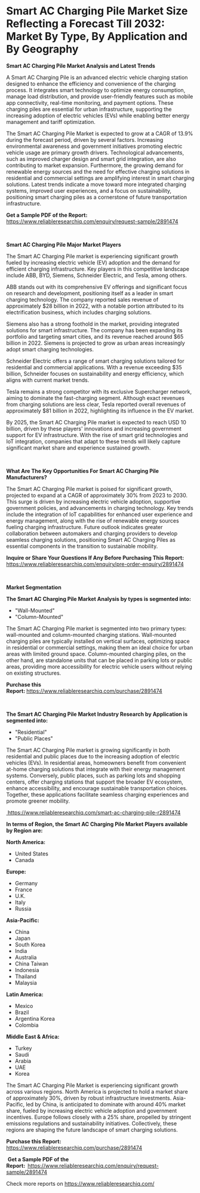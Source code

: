 <p><h1>Smart AC Charging Pile Market Size Reflecting a Forecast Till 2032: Market By Type, By Application and By Geography</h1></p><p><strong>Smart AC Charging Pile Market Analysis and Latest Trends</strong></p>
<p><p>A Smart AC Charging Pile is an advanced electric vehicle charging station designed to enhance the efficiency and convenience of the charging process. It integrates smart technology to optimize energy consumption, manage load distribution, and provide user-friendly features such as mobile app connectivity, real-time monitoring, and payment options. These charging piles are essential for urban infrastructure, supporting the increasing adoption of electric vehicles (EVs) while enabling better energy management and tariff optimization.</p><p>The Smart AC Charging Pile Market is expected to grow at a CAGR of 13.9% during the forecast period, driven by several factors. Increasing environmental awareness and government initiatives promoting electric vehicle usage are primary growth drivers. Technological advancements, such as improved charger design and smart grid integration, are also contributing to market expansion. Furthermore, the growing demand for renewable energy sources and the need for effective charging solutions in residential and commercial settings are amplifying interest in smart charging solutions. Latest trends indicate a move toward more integrated charging systems, improved user experiences, and a focus on sustainability, positioning smart charging piles as a cornerstone of future transportation infrastructure.</p></p>
<p><strong>Get a Sample PDF of the Report:&nbsp;</strong> <a href="https://www.reliableresearchiq.com/enquiry/request-sample/2891474?utm_campaign=2456&utm_medium=2&utm_source=Github&utm_content=ia&utm_term=14032025&utm_id=smart-ac-charging-pile">https://www.reliableresearchiq.com/enquiry/request-sample/2891474</a></p>
<p>&nbsp;</p>
<p><strong>Smart AC Charging Pile Major Market Players</strong></p>
<p><p>The Smart AC Charging Pile market is experiencing significant growth fueled by increasing electric vehicle (EV) adoption and the demand for efficient charging infrastructure. Key players in this competitive landscape include ABB, BYD, Siemens, Schneider Electric, and Tesla, among others. </p><p>ABB stands out with its comprehensive EV offerings and significant focus on research and development, positioning itself as a leader in smart charging technology. The company reported sales revenue of approximately $28 billion in 2022, with a notable portion attributed to its electrification business, which includes charging solutions.</p><p>Siemens also has a strong foothold in the market, providing integrated solutions for smart infrastructure. The company has been expanding its portfolio and targeting smart cities, and its revenue reached around $65 billion in 2022. Siemens is projected to grow as urban areas increasingly adopt smart charging technologies.</p><p>Schneider Electric offers a range of smart charging solutions tailored for residential and commercial applications. With a revenue exceeding $35 billion, Schneider focuses on sustainability and energy efficiency, which aligns with current market trends.</p><p>Tesla remains a strong competitor with its exclusive Supercharger network, aiming to dominate the fast-charging segment. Although exact revenues from charging solutions are less clear, Tesla reported overall revenues of approximately $81 billion in 2022, highlighting its influence in the EV market.</p><p>By 2025, the Smart AC Charging Pile market is expected to reach USD 10 billion, driven by these players' innovations and increasing government support for EV infrastructure. With the rise of smart grid technologies and IoT integration, companies that adapt to these trends will likely capture significant market share and experience sustained growth.</p></p>
<p>&nbsp;</p>
<p><strong>What Are The Key Opportunities For Smart AC Charging Pile Manufacturers?</strong></p>
<p><p>The Smart AC Charging Pile market is poised for significant growth, projected to expand at a CAGR of approximately 30% from 2023 to 2030. This surge is driven by increasing electric vehicle adoption, supportive government policies, and advancements in charging technology. Key trends include the integration of IoT capabilities for enhanced user experience and energy management, along with the rise of renewable energy sources fueling charging infrastructure. Future outlook indicates greater collaboration between automakers and charging providers to develop seamless charging solutions, positioning Smart AC Charging Piles as essential components in the transition to sustainable mobility.</p></p>
<p><strong>Inquire or Share Your Questions If Any Before Purchasing This Report:</strong> <a href="https://www.reliableresearchiq.com/enquiry/pre-order-enquiry/2891474?utm_campaign=2456&utm_medium=2&utm_source=Github&utm_content=ia&utm_term=14032025&utm_id=smart-ac-charging-pile">https://www.reliableresearchiq.com/enquiry/pre-order-enquiry/2891474</a></p>
<p>&nbsp;</p>
<p><strong>Market Segmentation</strong></p>
<p><strong>The Smart AC Charging Pile Market Analysis by types is segmented into:</strong></p>
<p><ul><li>"Wall-Mounted"</li><li>"Column-Mounted"</li></ul></p>
<p><p>The Smart AC Charging Pile market is segmented into two primary types: wall-mounted and column-mounted charging stations. Wall-mounted charging piles are typically installed on vertical surfaces, optimizing space in residential or commercial settings, making them an ideal choice for urban areas with limited ground space. Column-mounted charging piles, on the other hand, are standalone units that can be placed in parking lots or public areas, providing more accessibility for electric vehicle users without relying on existing structures.</p></p>
<p><strong>Purchase this Report:&nbsp;</strong><a href="https://www.reliableresearchiq.com/purchase/2891474?utm_campaign=2456&utm_medium=2&utm_source=Github&utm_content=ia&utm_term=14032025&utm_id=smart-ac-charging-pile">https://www.reliableresearchiq.com/purchase/2891474</a></p>
<p>&nbsp;</p>
<p><strong>The Smart AC Charging Pile Market Industry Research by Application is segmented into:</strong></p>
<p><ul><li>"Residential"</li><li>"Public Places"</li></ul></p>
<p><p>The Smart AC Charging Pile market is growing significantly in both residential and public places due to the increasing adoption of electric vehicles (EVs). In residential areas, homeowners benefit from convenient at-home charging solutions that integrate with their energy management systems. Conversely, public places, such as parking lots and shopping centers, offer charging stations that support the broader EV ecosystem, enhance accessibility, and encourage sustainable transportation choices. Together, these applications facilitate seamless charging experiences and promote greener mobility.</p></p>
<p><a href="https://www.reliableresearchiq.com/smart-ac-charging-pile-r2891474?utm_campaign=2456&utm_medium=2&utm_source=Github&utm_content=ia&utm_term=14032025&utm_id=smart-ac-charging-pile">&nbsp;https://www.reliableresearchiq.com/smart-ac-charging-pile-r2891474</a></p>
<p><strong>In terms of Region, the Smart AC Charging Pile Market Players available by Region are:</strong></p>
<p>
    <p> <strong> North America: </strong>
        <ul>
            <li>United States</li>
            <li>Canada</li>
        </ul>
        </p> 
    <p> <strong> Europe: </strong>
        <ul>
            <li>Germany</li>
            <li>France</li>
            <li>U.K.</li>
            <li>Italy</li>
            <li>Russia</li>
        </ul>
        </p> 
    <p> <strong> Asia-Pacific: </strong>
        <ul>
            <li>China</li>
            <li>Japan</li>
            <li>South Korea</li>
            <li>India</li>
            <li>Australia</li>
            <li>China Taiwan</li>
            <li>Indonesia</li>
            <li>Thailand</li>
            <li>Malaysia</li>
        </ul>
        </p> 
    <p> <strong> Latin America: </strong>
        <ul>
            <li>Mexico</li>
            <li>Brazil</li>
            <li>Argentina Korea</li>
            <li>Colombia</li>
        </ul>
        </p> 
    <p> <strong> Middle East & Africa: </strong>
        <ul>
            <li>Turkey</li>
            <li>Saudi</li>
            <li>Arabia</li>
            <li>UAE</li>
            <li>Korea</li>
        </ul>
    </p>
    </p>
<p><p>The Smart AC Charging Pile Market is experiencing significant growth across various regions. North America is projected to hold a market share of approximately 30%, driven by robust infrastructure investments. Asia-Pacific, led by China, is anticipated to dominate with around 40% market share, fueled by increasing electric vehicle adoption and government incentives. Europe follows closely with a 25% share, propelled by stringent emissions regulations and sustainability initiatives. Collectively, these regions are shaping the future landscape of smart charging solutions.</p></p>
<p><strong>Purchase this Report: </strong><a href="https://www.reliableresearchiq.com/purchase/2891474?utm_campaign=2456&utm_medium=2&utm_source=Github&utm_content=ia&utm_term=14032025&utm_id=smart-ac-charging-pile">https://www.reliableresearchiq.com/purchase/2891474</a></p>
<p>&nbsp;<strong>Get a Sample PDF of the Report:&nbsp;&nbsp;</strong><a href="https://www.reliableresearchiq.com/enquiry/request-sample/2891474?utm_campaign=2456&utm_medium=2&utm_source=Github&utm_content=ia&utm_term=14032025&utm_id=smart-ac-charging-pile">https://www.reliableresearchiq.com/enquiry/request-sample/2891474</a></p>
<p><strong></strong></p>
<p>Check more reports on <a href="https://www.reliableresearchiq.com/?utm_campaign=2456&utm_medium=2&utm_source=Github&utm_content=ia&utm_term=14032025&utm_id=smart-ac-charging-pile">https://www.reliableresearchiq.com/</a></p>